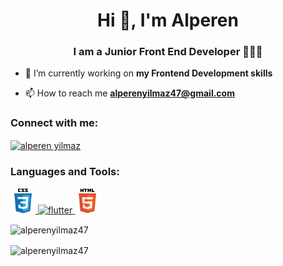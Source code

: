 <h1 align="center">Hi 👋, I'm Alperen</h1>
<h3 align="center">I am a Junior Front End Developer 👩🏻‍💻</h3>

- 🔭 I’m currently working on **my Frontend Development skills**

- 📫 How to reach me **alperenyilmaz47@gmail.com**

<h3 align="left">Connect with me:</h3>
<p align="left">
<a href="https://www.linkedin.com/in/alperen-y%C4%B1lmaz-068212185/" target="blank"><img align="center" src="https://raw.githubusercontent.com/rahuldkjain/github-profile-readme-generator/master/src/images/icons/Social/linked-in-alt.svg" alt="alperen yilmaz" height="30" width="40" /></a>
</p>

<h3 align="left">Languages and Tools:</h3>
<p align="left"> <a href="https://www.w3schools.com/css/" target="_blank" rel="noreferrer"> <img src="https://raw.githubusercontent.com/devicons/devicon/master/icons/css3/css3-original-wordmark.svg" alt="css3" width="40" height="40"/> </a> <a href="https://flutter.dev" target="_blank" rel="noreferrer"> <img src="https://www.vectorlogo.zone/logos/flutterio/flutterio-icon.svg" alt="flutter" width="40" height="40"/> </a> <a href="https://www.w3.org/html/" target="_blank" rel="noreferrer"> <img src="https://raw.githubusercontent.com/devicons/devicon/master/icons/html5/html5-original-wordmark.svg" alt="html5" width="40" height="40"/> </a> </p>

<p><img align="center" src="https://github-readme-stats.vercel.app/api/top-langs?username=alperenyilmaz47&show_icons=true&locale=en&layout=compact" alt="alperenyilmaz47" /></p>

<p><img align="center" src="https://github-readme-streak-stats.herokuapp.com/?user=alperenyilmaz47&" alt="alperenyilmaz47" /></p>
